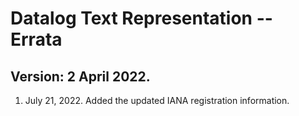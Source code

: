 # Datalog Text Representation -- Errata

## Version: 2 April 2022.

1. July 21, 2022. Added the updated IANA registration information.
